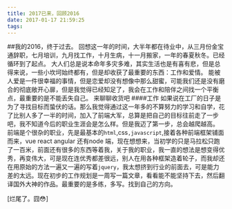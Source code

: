 ```yaml
---
title: 2017已来，回顾2016
date: 2017-01-17 21:59:25
tags:
---
```



##我的2016，终于过去。
回想这一年的时间，大半年都在待业中，从三月份金宝通辞职，七月培训，九月找工作，十月生病，十一月搬家，一年的春夏秋冬。已经循环到了起点。
大人们总是说本命年多灾多难，其实生活也是有喜有悲，但是总得来说，一些小坎坷始终都有，但是却收获了最重要的东西：工作和爱情。
能被人爱是一件很幸福的事情，但是恋爱却没有想像中那么甜蜜，可能我们还是没有磨合的彻底敞开心扉，但是我觉得已经知足了，我会在工作和陪伴之间找一个平衡点，最重要的是不能丢失自己。
来聊聊收货吧
####工作
如果说在工厂的日子是为了寻找目标而蛰伏的话。那么我觉得通过这一年多的不算努力的学习和自学，花了比别人多了一半的时间，加入了前端大军，总算是把自己的目标往前走了一步吧，我不知道今后的职业生涯会是怎么样。但是我迈了第一步，总会越爬越高。
前端是个很杂的职业，先是最基本的`html`,css`,javascript`,接着各种前端框架铺面而来，vue react angular 还有node 端，现在想想来，当初学的只是马拉松只跑了一百米，前面还有很多的东西等着我，关于我的职业，我一直的想法是想变得优秀，再变伟大，可是现在连优秀都差很远，别人在用各种框架造着轮子，而我却还在用原始的方法一遍又一遍的写着`jquery`，我太想挤到行业的前面去，可是能力差的太远。现在初步的工作规划是一周写一篇文章，看看能不能坚持下去，然后翻译国外大神的作品。最重要的是多练，多写。找到自己的方向。


[烂尾了。囧😳]




